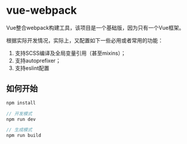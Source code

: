 # vue-webpack

Vue整合webpack构建工具，该项目是一个基础版，因为只有一个Vue框架。

根据实际开发情况，实际上，又配置如下一些必用或者常用的功能：

1. 支持SCSS编译及全局变量引用（甚至mixins）；
1. 支持autoprefixer；
1. 支持eslint配置

## 如何开始

```js
npm install

// 开发模式
npm run dev

// 生成模式
npm run build
```
